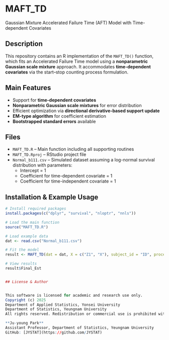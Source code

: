 # MAFT_TD

Gaussian Mixture Accelerated Failure Time (AFT) Model with Time-dependent Covariates

## Description

This repository contains an R implementation of the `MAFT_TD()` function, which fits an Accelerated Failure Time model using a **nonparametric Gaussian scale mixture** approach. It accommodates **time-dependent covariates** via the start–stop counting process formulation.

## Main Features

- Support for **time-dependent covariates**
- **Nonparametric Gaussian scale mixtures** for error distribution
- Efficient optimization via **directional derivative-based support update**
- **EM-type algorithm** for coefficient estimation
- **Bootstrapped standard errors** available

## Files

- `MAFT_TD.R` – Main function including all supporting routines
- `MAFT_TD.Rproj` – RStudio project file
- `Normal_b111.csv` – Simulated dataset assuming a log-normal survival distribution with parameters:  
   - Intercept = 1  
   - Coefficient for time-dependent covariate = 1  
   - Coefficient for time-independent covariate = 1

## Installation & Example Usage

```r
# Install required packages
install.packages(c("dplyr", "survival", "nloptr", "nnls"))

# Load the main function
source("MAFT_TD.R")

# Load example data
dat <- read.csv("Normal_b111.csv")

# Fit the model
result <- MAFT_TD(dat = dat, X = c("Z1", "X"), subject_id = "ID", process = TRUE)

# View results
result$Final_Est


## License & Author


This software is licensed for academic and research use only.  
Copyright (c) 2025  
Department of Applied Statistics, Yonsei University  
Department of Statistics, Yeungnam University  
All rights reserved. Redistribution or commercial use is prohibited without explicit permission.  

**Ju-young Park**  
Assistant Professor, Department of Statistics, Yeungnam University  
GitHub: [JYSTAT](https://github.com/JYSTAT)
